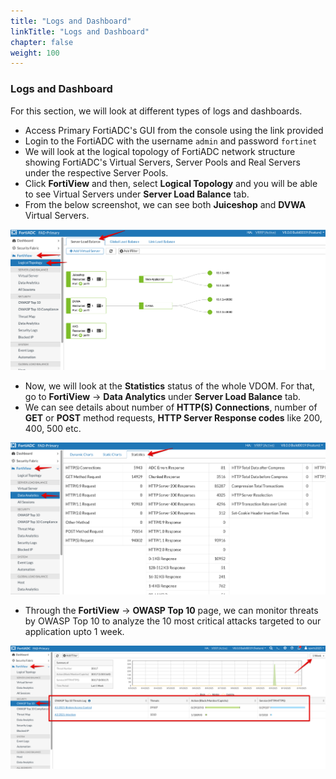 ```yaml
---
title: "Logs and Dashboard"
linkTitle: "Logs and Dashboard"
chapter: false
weight: 100
---
```


### Logs and Dashboard

For this section, we will look at different types of logs and dashboards.

* Access Primary FortiADC's GUI from the console using the link provided
* Login to the FortiADC with the username ```admin``` and password ```fortinet```
* We will look at the logical topology of FortiADC network structure showing FortiADC's Virtual Servers, Server Pools and Real Servers under the respective Server Pools. 
* Click **FortiView** and then, select **Logical Topology** and you will be able to see Virtual Servers under **Server Load Balance** tab. 
* From the below screenshot, we can see both **Juiceshop** and **DVWA** Virtual Servers.

![](logs-dashboard-1.png)

* Now, we will look at the **Statistics** status of the whole VDOM. For that, go to **FortiView** → **Data Analytics** under **Server Load Balance** tab.
* We can see details about number of **HTTP(S) Connections**, number of **GET** or **POST** method requests, **HTTP Server Response codes** like 200, 400, 500  etc. 

![](logs-dashboard-2.png)

* Through the **FortiView** → **OWASP Top 10** page, we can monitor threats by OWASP Top 10 to analyze the 10 most critical attacks targeted to our application upto 1 week. 

![](logs-dashboard-3.png)